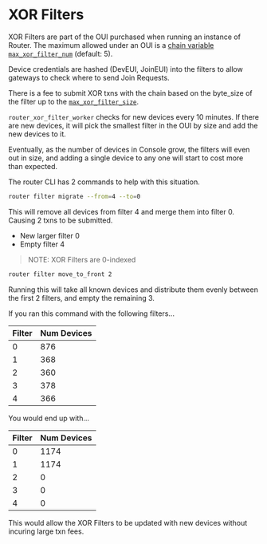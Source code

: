 # XOR Filters

XOR Filters are part of the OUI purchased when running an instance of Router.
The maximum allowed under an OUI is a [chain variable `max_xor_filter_num`](https://api.helium.io/v1/vars/max_xor_filter_num) (default: 5).

Device credentials are hashed (DevEUI, JoinEUI) into the filters to allow gateways to check where to send Join Requests.

There is a fee to submit XOR txns with the chain based on the byte_size of the filter up to the [`max_xor_filter_size`](https://api.helium.io/v1/vars/max_xor_filter_size).

`router_xor_filter_worker` checks for new devices every 10 minutes. If there are new devices, it will pick the smallest filter in the OUI by size and add the new devices to it. 

Eventually, as the number of devices in Console grow, the filters will even out in size, and adding a single device to any one will start to cost more than expected.

The router CLI has 2 commands to help with this situation.

``` sh
router filter migrate --from=4 --to=0
```

This will remove all devices from filter 4 and merge them into filter 0.
Causing 2 txns to be submitted.
- New larger filter 0
- Empty filter 4

> NOTE: XOR Filters are 0-indexed 

``` sh
router filter move_to_front 2
```

Running this will take all known devices and distribute them evenly between the first 2 filters, and empty the remaining 3.

If you ran this command with the following filters...

| Filter | Num Devices |
|--------|-------------|
| 0      | 876         |
| 1      | 368         |
| 2      | 360         |
| 3      | 378         |
| 4      | 366         |

You would end up with... 

| Filter | Num Devices |
|--------|-------------|
| 0      | 1174        |
| 1      | 1174        |
| 2      | 0           |
| 3      | 0           |
| 4      | 0           |

This would allow the XOR Filters to be updated with new devices without incuring large txn fees.
